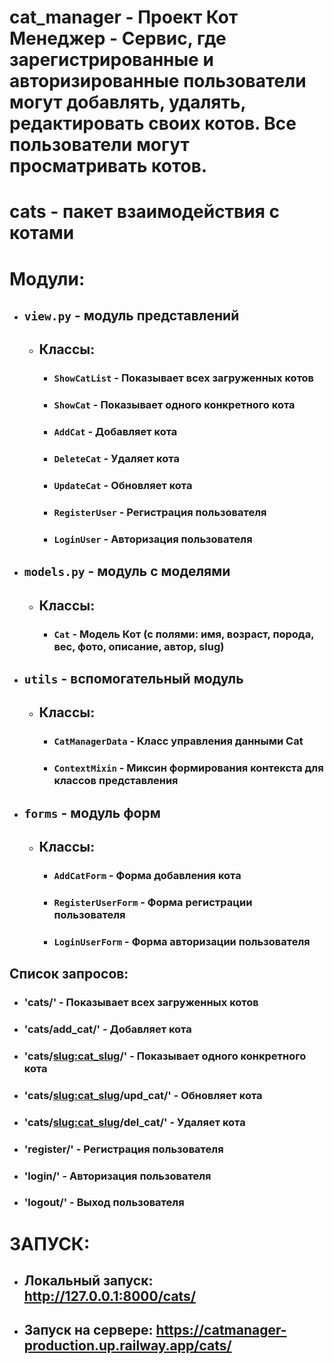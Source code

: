 # cat_manager - Проект Кот Менеджер - Сервис, где зарегистрированные и авторизированные пользователи могут добавлять, удалять, редактировать своих котов. Все пользователи могут просматривать котов.

# cats - пакет взаимодействия с котами

# Модули:

- ## `view.py` - модуль представлений
    - ## Классы:
        - ### `ShowCatList` - Показывает всех загруженных котов
        - ### `ShowCat` - Показывает одного конкретного кота
        - ### `AddCat` - Добавляет кота
        - ### `DeleteCat` - Удаляет кота
        - ### `UpdateCat` - Обновляет кота
        - ### `RegisterUser` - Регистрация пользователя
        - ### `LoginUser` - Авторизация пользователя

- ## `models.py` - модуль с моделями
    - ## Классы:
        - ### `Cat` - Модель Кот (с полями: имя, возраст, порода, вес, фото, описание, автор, slug)
- ## `utils` - вспомогательный модуль
    - ## Классы:
        - ### `CatManagerData` - Класс управления данными Cat
        - ### `ContextMixin` - Миксин формирования контекста для классов представления

- ## `forms` - модуль форм
    - ## Классы:
        - ### `AddCatForm` - Форма добавления кота
        - ### `RegisterUserForm` - Форма регистрации пользователя
        - ### `LoginUserForm` - Форма авторизации пользователя


## Список запросов: 

- ### 'cats/' - Показывает всех загруженных котов
- ### 'cats/add_cat/' - Добавляет кота
- ### 'cats/<slug:cat_slug>/' - Показывает одного конкретного кота
- ### 'cats/<slug:cat_slug>/upd_cat/' - Обновляет кота
- ### 'cats/<slug:cat_slug>/del_cat/' - Удаляет кота

- ### 'register/' - Регистрация пользователя
- ### 'login/' - Авторизация пользователя
- ### 'logout/' - Выход пользователя


# ЗАПУСК:
- ## Локальный запуск: http://127.0.0.1:8000/cats/
- ## Запуск на сервере: https://catmanager-production.up.railway.app/cats/
